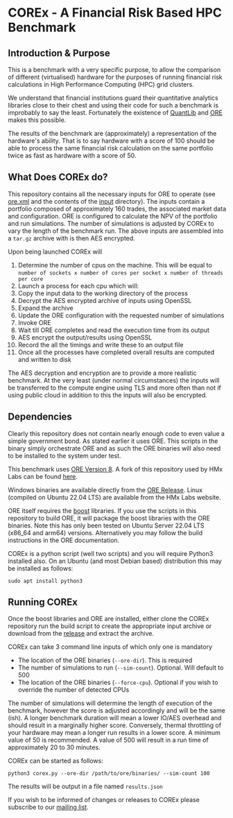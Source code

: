 # COREx - A Financial Risk Based HPC Benchmark

## Introduction & Purpose
This is a benchmark with a very specific purpose, to allow the comparison of different (virtualised) hardware for the purposes of running financial risk calculations in High Performance Computing (HPC) grid clusters.

We understand that financial institutions guard their quantitative analytics libraries close to their chest and using their code for such a benchmark is improbably to say the least. Fortunately the existence of [QuantLib](https://www.quantlib.org) and [ORE](https://www.opensourcerisk.org) makes this possible.

The results of the benchmark are (approximately) a representation of the hardware's ability. That is to say hardware with a score of 100 should be able to process the same financial risk calculation on the same portfolio twice as fast as hardware with a score of 50.

## What Does COREx do?
This repository contains all the necessary inputs for ORE to operate (see [ore.xml](https://github.com/hmxlabs/corex/blob/main/ore.xml) and the contents of the [input](https://github.com/hmxlabs/corex/tree/main/input) directory). The inputs contain a portfolio composed of approximately 160 trades, the associated market data and configuration. ORE is configured to calculate the NPV of the portfolio and run simulations. The number of simulations is adjusted by COREx to vary the length of the benchmark run. The above inputs are assembled into a `tar.gz` archive with is then AES encrypted.

Upon being launched COREx will

1. Determine the number of cpus on the machine. This will be equal to `number of sockets x number of cores per socket x number of threads per core`
2. Launch a process for each cpu which will:
3. Copy the input data to the working directory of the process
4. Decrypt the AES encrypted archive of inputs using OpenSSL
5. Expand the archive
6. Update the ORE configuration with the requested number of simulations
7. Invoke ORE
8. Wait till ORE completes and read the execution time from its output
9. AES encrypt the output/results using OpenSSL
10. Record the all the timings and write these to an output file
11. Once all the processes have completed overall results are computed and written to disk

The AES decryption and encryption are to provide a more realistic benchmark. At the very least (under normal circumstances) the inputs will be transferred to the compute engine using TLS and more often than not if using public cloud in addition to this the inputs will also be encrypted.


## Dependencies
Clearly this repository does not contain nearly enough code to even value a simple government bond. As stated earlier it uses ORE. This scripts in the binary simply orchestrate ORE and as such the ORE binaries will also need to be installed to the system under test.

This benchmark uses [ORE Version 8](https://github.com/OpenSourceRisk/Engine/tree/v1.8.8.0). A fork of this repository used by HMx Labs can be found [here](https://github.com/hmxlabs/corex-bin).

Windows binaries are available directly from the [ORE Release](https://github.com/OpenSourceRisk/Engine/releases/tag/v1.8.8.0). Linux (compiled on Ubuntu 22.04 LTS) are available from the HMx Labs website.

ORE itself requires the [boost](https://www.boost.org) libraries. If you use the scripts in this repository to build ORE, it will package the boost libraries with the ORE binaries. Note this has only been tested on Ubuntu Server 22.04 LTS (x86_64 and arm64) versions. Alternatively you may follow the build instructions in the ORE documentation.

COREx is a python script (well two scripts) and you will require Python3 installed also. On an Ubuntu (and most Debian based) distribution this may be installed as follows:

    sudo apt install python3

## Running COREx
Once the boost libraries and ORE are installed, either clone the COREx repository run the build script to create the appropriate input archive or download from the [release](https://github.com/hmxlabs/corex/releases/download/1.1/corex.tar.gz) and extract the archive.

COREx can take 3 command line inputs of which only one is mandatory

- The location of the ORE binaries (`--ore-dir`). This is required
- The number of simulations to run (`--sim-count`). Optional. Will default to 500
- The location of the ORE binaries (`--force-cpu`). Optional if you wish to override the number of detected CPUs

The number of simulations will determine the length of execution of the benchmark, however the score is adjusted accordingly and will be the same (ish). A longer benchmark duration will mean a lower IO/AES overhead and should result in a marginally higher score. Conversely, thermal throttling of your hardware may mean a longer run results in a lower score. A minimum value of 50 is recommended. A value of 500 will result in a run time of approximately 20 to 30 minutes.

COREx can be started as follows:

    python3 corex.py --ore-dir /path/to/ore/binaries/ --sim-count 100

The results will be output in a file named `results.json`

If you wish to be informed of changes or releases to COREx please subscribe to our [mailing list](http://hmxlabs.uk/contact/).